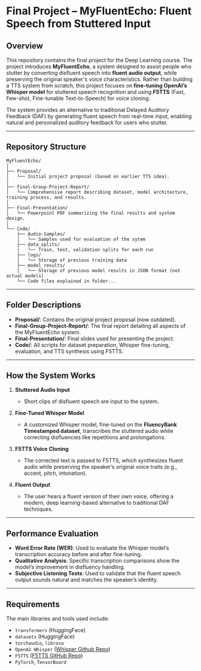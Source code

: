 # Final Project – MyFluentEcho: Fluent Speech from Stuttered Input

## Overview  
This repository contains the final project for the Deep Learning course. The project introduces **MyFluentEcho**, a system designed to assist people who stutter by converting disfluent speech into **fluent audio output**, while preserving the original speaker's voice characteristics. Rather than building a TTS system from scratch, this project focuses on **fine-tuning OpenAI’s Whisper model** for stuttered speech recognition and using **F5TTS** (Fast, Few-shot, Fine-tunable Text-to-Speech) for voice cloning.

The system provides an alternative to traditional Delayed Auditory Feedback (DAF) by generating fluent speech from real-time input, enabling natural and personalized auditory feedback for users who stutter.

---

## Repository Structure


```
MyFluentEcho/
│
├── Proposal/
│   └── Initial project proposal (based on earlier TTS idea).
│
├── Final-Group-Project-Report/
│   └── Comprehensive report describing dataset, model architecture, training process, and results.
│
├── Final-Presentation/
│   └── Powerpoint PDF summarizing the final results and system design.
│
└── Code/
    ├── Audio-Samples/
    │   └── Samples used for evaluation of the sytem
    ├── data_splits/
    │   └── Train, test, validation splits for each run
    ├── logs/
    │   └── Storage of previous training data
    ├── model_results/
    │   └── Storage of previous model results in JSON format (not actual models)
    └── Code files explained in folder...

```

---

## Folder Descriptions

- **Proposal/**: Contains the original project proposal (now outdated).
- **Final-Group-Project-Report/**: The final report detailing all aspects of the MyFluentEcho system.
- **Final-Presentation/**: Final slides used for presenting the project.
- **Code/**: All scripts for dataset preparation, Whisper fine-tuning, evaluation, and TTS synthesis using F5TTS.

---

## How the System Works

1. **Stuttered Audio Input**  
   - Short clips of disfluent speech are input to the system.

2. **Fine-Tuned Whisper Model**  
   - A customized Whisper model, fine-tuned on the **FluencyBank Timestamped dataset**, transcribes the stuttered audio while correcting disfluencies like repetitions and prolongations.

3. **F5TTS Voice Cloning**  
   - The corrected text is passed to F5TTS, which synthesizes fluent audio while preserving the speaker’s original voice traits (e.g., accent, pitch, intonation).

4. **Fluent Output**  
   - The user hears a fluent version of their own voice, offering a modern, deep learning-based alternative to traditional DAF techniques.

---

## Performance Evaluation

- **Word Error Rate (WER)**: Used to evaluate the Whisper model’s transcription accuracy before and after fine-tuning.
- **Qualitative Analysis**: Specific transcription comparisons show the model’s improvement in disfluency handling.
- **Subjective Listening Tests**: Used to validate that the fluent speech output sounds natural and matches the speaker’s identity.

---

## Requirements

The main libraries and tools used include:

- `transformers` (HuggingFace)
- `datasets` (HuggingFace)
- `torchaudio`, `librosa`
- `OpenAI Whisper` ([Whisper Github Repo](https://github.com/openai/whisper))
- `F5TTS` ([F5TTS GitHub Repo](https://github.com/SWivid/F5-TTS))
- `PyTorch`, `TensorBoard`

<!--
## How to Use the Code

1. **Clone the repository:**
   ```bash
   git clone https://github.com/casager/Final-Project-11.git
   cd Final-Project-X
   ```

2. **Install the required dependencies:**
   A `requirements.txt` file will be provided to install the necessary Python packages.
   ```bash
   pip install -r requirements.txt
   ```

3. **Training the Model:**
   - Place your training data (such as the LJSpeech dataset) into the `data/` directory.
   - To train the Text-to-Spectrogram model, run the following command:
     ```bash
     python Code/train.py
     ```

4. **Evaluating the Model:**
   - After training, evaluate the model by running:
     ```bash
     python Code/evaluate.py
     ```

5. **Generate Predictions:**
   - To generate a mel-spectrogram from new input text, use the following:
     ```bash
     python Code/generate_spectrogram.py --text "Hello, world"
     ```

## Performance Evaluation

The performance of the model will be evaluated using the following metrics:

- **Mean Squared Error (MSE)**: Measures the error between predicted and actual mel-spectrograms.
- **Spectral Distortion (SD)**: Quantifies the difference between predicted and ground-truth spectrograms.
- **Signal-to-Noise Ratio (SNR)**: Evaluates the quality of the audio waveform generated from the spectrogram.
- **Mean Opinion Score (MOS)**: Subjective evaluation of speech quality based on listener preferences.
- **Perceptual Evaluation of Speech Quality (PESQ)**: An objective metric for assessing the perceptual quality of the generated speech.

## License

This project is licensed under the MIT License - see the [LICENSE](LICENSE) file for details.

## Acknowledgements

This work is based on the **LJSpeech** dataset, which is publicly available and widely used for training text-to-speech models. We would also like to acknowledge the researchers whose papers and pre-existing models have contributed to the development of this project.
```

## Additional Notes:
1. **Dependencies**: Make sure to include a `requirements.txt` in your repository, which lists the necessary libraries (e.g., `torch`, `librosa`, etc.).
   
2. **Training Script**: The `train.py` script should contain the code to load the dataset, preprocess it, and train the model. Similarly, `evaluate.py` will handle model evaluation, and `generate_spectrogram.py` will allow users to input text and generate the corresponding mel-spectrogram.

3. **Dataset**: If you use the LJSpeech dataset, you might want to include a note on how to download it (e.g., direct link to the dataset) or where to place it in the directory structure.

4. **Model Description**: It may also be helpful to add a section on how the LSTM and CNN layers are combined and how the data is processed before training.

5. **License**: If you are using any pre-built models or datasets that have specific licensing requirements, make sure to mention it in the **Acknowledgements** or **License** section.

Now, you can proceed with creating the repository, pushing the code and this README file, and sharing it with your collaborators.
-->
